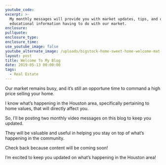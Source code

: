```yaml
---
youtube_code:
excerpt: >-
  My monthly messages will provide you with market updates, tips, and other
  educational information having to do with our market.
enclosure:
pullquote:
enclosure_type:
enclosure_time:
use_youtube_image: false
youtube_alternate_image: /uploads/bigstock-home-sweet-home-welcome-mat-m-235686472.jpg
layout: post
title: Welcome To My Blog
date: 2019-05-13 00:00:00
tags:
  - Real Estate
---
```


Our market remains busy, and it’s still an opportune time to command a high price selling your home. &nbsp;

I know what’s happening in the Houston area, specifically pertaining to home values, that will directly affect you.

So, I’ll be posting two monthly video messages on this blog to keep you updated.

They will be valuable and useful in helping you stay on top of what’s happening in the community.

Check back because content will be coming soon\!

I’m excited to keep you updated on what’s happening in the Houston area\!